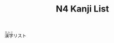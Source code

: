 ﻿---
layout: default
title: N4 Kanji List
parent: <ruby>漢字<rt>かんじ</rt></ruby> Kanji
nav_order: 2
has_children: true
---

<ruby>漢字<rt>かんじ</rt></ruby>リスト
